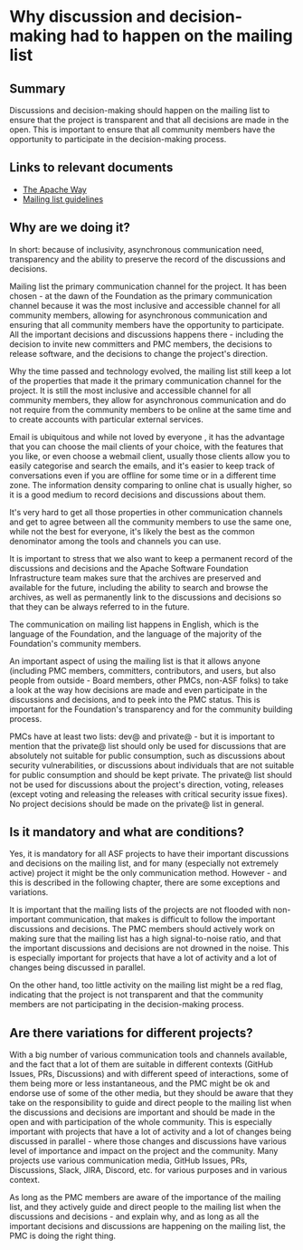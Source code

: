# Why discussion and decision-making had to happen on the mailing list

## Summary 

Discussions and decision-making should happen on the mailing list to ensure that the project is
transparent and that all decisions are made in the open. This is important to ensure that all
community members have the opportunity to participate in the decision-making process.

## Links to relevant documents

* [The Apache Way](https://www.apache.org/theapacheway/)
* [Mailing list guidelines](https://www.apache.org/foundation/mailinglists.html)

## Why are we doing it?

In short: because of inclusivity, asynchronous communication need, transparency and the ability to
preserve the record of the discussions and decisions.

Mailing list the primary communication channel for the project. It has been chosen - at the dawn of the
Foundation as the primary communication channel because it was the most inclusive and accessible channel
for all community members, allowing for asynchronous communication and ensuring that all community members
have the opportunity to participate. All the important decisions and discussions happens there - including
the decision to invite new committers and PMC members, the decisions to release software, and the decisions
to change the project's direction.

Why the time passed and technology evolved, the mailing list still keep a lot of the properties that made it
the primary communication channel for the project. It is still the most inclusive and accessible channel for
all community members, they allow for asynchronous communication and do not require from the community members
to be online at the same time and to create accounts with particular external services.

Email is ubiquitous and while not loved by everyone , it has the advantage that you can choose
the mail clients of your choice, with the features that you like, or even choose a webmail client,
usually those clients allow you to easily categorise and search the emails, and it's easier to keep track
of conversations even if you are offline for some time or in a different time zone. The information density
comparing to online chat is usually higher, so it is a good medium to record decisions and discussions
about them.

It's very hard to get all those properties in other communication channels and get to agree between all
the community members to use the same one, while not the best for everyone, it's likely the best as the
common denominator among the tools and channels you can use.

It is important to stress that we also want to keep a permanent record of the discussions and decisions and
the Apache Software Foundation Infrastructure team makes sure that the archives are preserved and available
for the future, including the ability to search and browse the archives, as well as permanently
link to the discussions and decisions so that they can be always referred to in the future.

The communication on mailing list happens in English, which is the language of the Foundation,
and the language of the majority of the Foundation's community members. 

An important aspect of using the mailing list is that it allows anyone (including PMC members, committers,
contributors, and users, but also people from outside - Board members, other PMCs, non-ASF folks) to take
a look at the way how decisions are made and even participate in the discussions and decisions, and to
peek into the PMC status. This is important for the Foundation's transparency and for the community building
process.

PMCs have at least two lists: dev@ and private@ - but it is important to mention that the private@ list should
only be used for discussions that are absolutely not suitable for public consumption, such as discussions
about security vulnerabilities, or discussions about individuals that are not suitable for public consumption
and should be kept private. The private@ list should not be used for discussions about the project's direction,
voting, releases (except voting and releasing the releases with critical security issue fixes). No project
decisions should be made on the private@ list in general.

## Is it mandatory and what are conditions?

Yes, it is mandatory for all ASF projects to have their important discussions and decisions on the mailing
list, and for many (especially not extremely active) project it might be the only communication method.
However - and this is described in the following chapter, there are some exceptions and variations.

It is important that the mailing lists of the projects are not flooded with non-important communication, that
makes is difficult to follow the important discussions and decisions. The PMC members should actively work
on making sure that the mailing list has a high signal-to-noise ratio, and that the important discussions
and decisions are not drowned in the noise. This is especially important for projects that have a lot of
activity and a lot of changes being discussed in parallel.

On the other hand, too little activity on the mailing list might be a red flag, indicating that the project
is not transparent and that the community members are not participating in the decision-making process.

## Are there variations for different projects?

With a big number of various communication tools and channels available, and the fact that a lot of them
are suitable in different contexts (GitHub Issues, PRs, Discussions) and with different speed of interactions,
some of them being more or less instantaneous, and the PMC might be ok and endorse use of some of the other
media, but they should be aware that they take on the responsibility to guide and direct people to the mailing
list when the discussions and decisions are important and should be made in the open and with participation
of the whole community. This is especially important with projects that have a lot of activity and a lot of
changes being discussed in parallel - where those changes and discussions have various level of importance
and impact on the project and the community. Many projects use various communication media, GitHub Issues,
PRs, Discussions, Slack, JIRA, Discord, etc. for various purposes and in various context.

As long as the PMC members are aware of the importance of the mailing list, and they actively guide and direct
people to the mailing list when the discussions and decisions - and explain why, and as long as all the
important decisions and discussions are happening on the mailing list, the PMC is doing the right thing.
